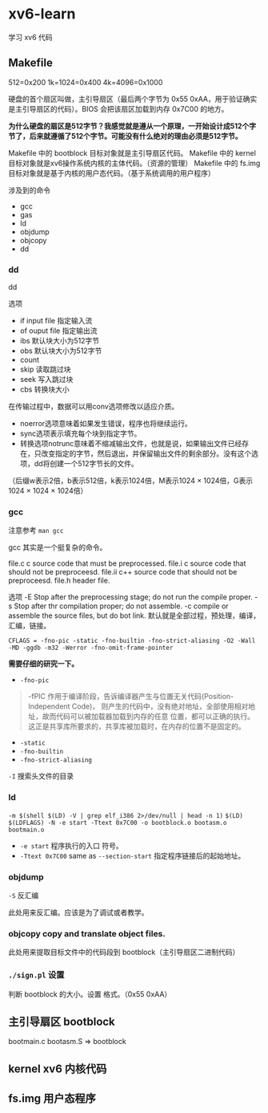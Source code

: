 # xv6-learn

学习 xv6 代码

## Makefile

512=0x200
1k=1024=0x400
4k=4096=0x1000

硬盘的首个扇区叫做，主引导扇区（最后两个字节为 0x55 0xAA，用于验证确实是主引导扇区的代码）。BIOS 会把该扇区加载到内存 0x7C00 的地方。

**为什么硬盘的扇区是512字节？我感觉就是遵从一个原理，一开始设计成512个字节了，后来就遵循了512个字节。可能没有什么绝对的理由必须是512字节。**

Makefile 中的 bootblock 目标对象就是主引导扇区代码。
Makefile 中的 kernel 目标对象就是xv6操作系统内核的主体代码。（资源的管理）
Makefile 中的 fs.img 目标对象就是基于内核的用户态代码。（基于系统调用的用户程序）

涉及到的命令
- gcc
- gas
- ld
- objdump
- objcopy
- dd

### dd

dd 

选项
- if input file 指定输入流
- of ouput file 指定输出流
- ibs 默认块大小为512字节
- obs 默认块大小为512字节
- count 
- skip 读取跳过块
- seek 写入跳过块
- cbs 转换块大小

在传输过程中，数据可以用conv选项修改以适应介质。
- noerror选项意味着如果发生错误，程序也将继续运行。
- sync选项表示填充每个块到指定字节。
- 转换选项notrunc意味着不缩减输出文件，也就是说，如果输出文件已经存在，只改变指定的字节，然后退出，并保留输出文件的剩余部分。没有这个选项，dd将创建一个512字节长的文件。

（后缀w表示2倍，b表示512倍，k表示1024倍，M表示1024 × 1024倍，G表示1024 × 1024 × 1024倍）

### gcc

注意参考 `man gcc`

gcc 其实是一个挺复杂的命令。

file.c 
	c source code that must be preprocessed.
file.i
	c source code that should not be preproceesd.
file.ii
	c++ source code that should not be preproceesd.
file.h
	header file.

选项
-E Stop after the preprocessing stage; do not run the compile proper.
-s Stop after thr compilation proper; do not assemble.
-c compile or assemble the source files, but do bot link.
默认就是全部过程，预处理，编译，汇编，链接。

`CFLAGS = -fno-pic -static -fno-builtin -fno-strict-aliasing -O2 -Wall -MD -ggdb -m32 -Werror -fno-omit-frame-pointer`

**需要仔细的研究一下。**

- `-fno-pic` 

> -fPIC 作用于编译阶段，告诉编译器产生与位置无关代码(Position-Independent Code)，
> 则产生的代码中，没有绝对地址，全部使用相对地址，故而代码可以被加载器加载到内存的任意
> 位置，都可以正确的执行。这正是共享库所要求的，共享库被加载时，在内存的位置不是固定的。

- `-static`
- `-fno-builtin`
- `-fno-strict-aliasing`

`-I` 搜索头文件的目录

### ld

`-m $(shell $(LD) -V | grep elf_i386 2>/dev/null | head -n 1)`
`$(LD) $(LDFLAGS) -N -e start -Ttext 0x7C00 -o bootblock.o bootasm.o bootmain.o`

- `-e start` 程序执行的入口 符号。
- `-Ttext 0x7C00` same as `--section-start` 指定程序链接后的起始地址。

### objdump

`-S` 反汇编

此处用来反汇编。应该是为了调试或者教学。

### objcopy copy and translate object files.

此处用来提取目标文件中的代码段到 bootblock（主引导扇区二进制代码）

### `./sign.pl` 设置

判断 bootblock 的大小。设置 格式。（0x55 0xAA）

## 主引导扇区 bootblock

bootmain.c bootasm.S => bootblock

## kernel xv6 内核代码

## fs.img 用户态程序





